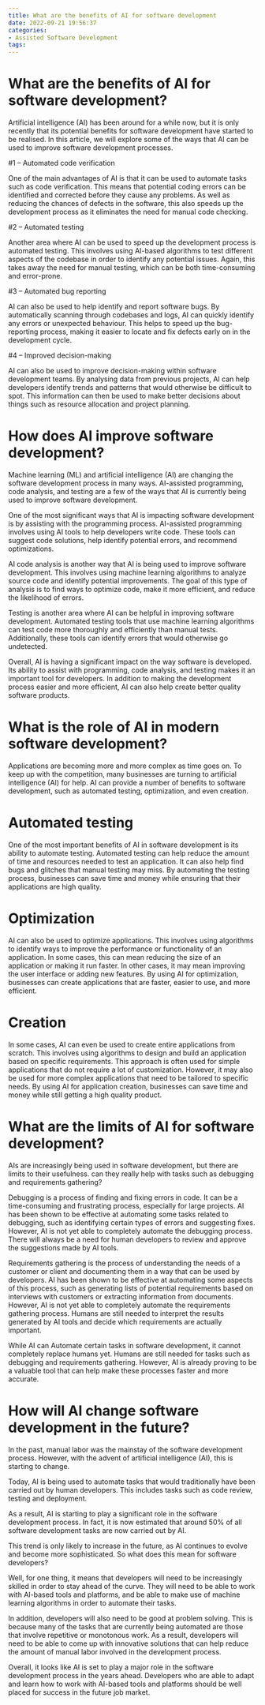 ```yaml
---
title: What are the benefits of AI for software development
date: 2022-09-21 19:56:37
categories:
- Assisted Software Development
tags:
---
```



# What are the benefits of AI for software development?

Artificial intelligence (AI) has been around for a while now, but it is only recently that its potential benefits for software development have started to be realised. In this article, we will explore some of the ways that AI can be used to improve software development processes.

#1 – Automated code verification

One of the main advantages of AI is that it can be used to automate tasks such as code verification. This means that potential coding errors can be identified and corrected before they cause any problems. As well as reducing the chances of defects in the software, this also speeds up the development process as it eliminates the need for manual code checking.

#2 – Automated testing

Another area where AI can be used to speed up the development process is automated testing. This involves using AI-based algorithms to test different aspects of the codebase in order to identify any potential issues. Again, this takes away the need for manual testing, which can be both time-consuming and error-prone.

#3 – Automated bug reporting

AI can also be used to help identify and report software bugs. By automatically scanning through codebases and logs, AI can quickly identify any errors or unexpected behaviour. This helps to speed up the bug-reporting process, making it easier to locate and fix defects early on in the development cycle.

#4 – Improved decision-making

AI can also be used to improve decision-making within software development teams. By analysing data from previous projects, AI can help developers identify trends and patterns that would otherwise be difficult to spot. This information can then be used to make better decisions about things such as resource allocation and project planning.

# How does AI improve software development?

Machine learning (ML) and artificial intelligence (AI) are changing the software development process in many ways. AI-assisted programming, code analysis, and testing are a few of the ways that AI is currently being used to improve software development.

One of the most significant ways that AI is impacting software development is by assisting with the programming process. AI-assisted programming involves using AI tools to help developers write code. These tools can suggest code solutions, help identify potential errors, and recommend optimizations.

AI code analysis is another way that AI is being used to improve software development. This involves using machine learning algorithms to analyze source code and identify potential improvements. The goal of this type of analysis is to find ways to optimize code, make it more efficient, and reduce the likelihood of errors.

 Testing is another area where AI can be helpful in improving software development. Automated testing tools that use machine learning algorithms can test code more thoroughly and efficiently than manual tests. Additionally, these tools can identify errors that would otherwise go undetected.

Overall, AI is having a significant impact on the way software is developed. Its ability to assist with programming, code analysis, and testing makes it an important tool for developers. In addition to making the development process easier and more efficient, AI can also help create better quality software products.

# What is the role of AI in modern software development?

Applications are becoming more and more complex as time goes on. To keep up with the competition, many businesses are turning to artificial intelligence (AI) for help. AI can provide a number of benefits to software development, such as automated testing, optimization, and even creation.

# Automated testing

One of the most important benefits of AI in software development is its ability to automate testing. Automated testing can help reduce the amount of time and resources needed to test an application. It can also help find bugs and glitches that manual testing may miss. By automating the testing process, businesses can save time and money while ensuring that their applications are high quality.

# Optimization

AI can also be used to optimize applications. This involves using algorithms to identify ways to improve the performance or functionality of an application. In some cases, this can mean reducing the size of an application or making it run faster. In other cases, it may mean improving the user interface or adding new features. By using AI for optimization, businesses can create applications that are faster, easier to use, and more efficient.

# Creation

In some cases, AI can even be used to create entire applications from scratch. This involves using algorithms to design and build an application based on specific requirements. This approach is often used for simple applications that do not require a lot of customization. However, it may also be used for more complex applications that need to be tailored to specific needs. By using AI for application creation, businesses can save time and money while still getting a high quality product.

# What are the limits of AI for software development?

AIs are increasingly being used in software development, but there are limits to their usefulness. can they really help with tasks such as debugging and requirements gathering?

Debugging is a process of finding and fixing errors in code. It can be a time-consuming and frustrating process, especially for large projects. AI has been shown to be effective at automating some tasks related to debugging, such as identifying certain types of errors and suggesting fixes. However, AI is not yet able to completely automate the debugging process. There will always be a need for human developers to review and approve the suggestions made by AI tools.

Requirements gathering is the process of understanding the needs of a customer or client and documenting them in a way that can be used by developers. AI has been shown to be effective at automating some aspects of this process, such as generating lists of potential requirements based on interviews with customers or extracting information from documents. However, AI is not yet able to completely automate the requirements gathering process. Humans are still needed to interpret the results generated by AI tools and decide which requirements are actually important.

While AI can Automate certain tasks in software development, it cannot completely replace humans yet. Humans are still needed for tasks such as debugging and requirements gathering. However, AI is already proving to be a valuable tool that can help make these processes faster and more accurate.

# How will AI change software development in the future?

In the past, manual labor was the mainstay of the software development process. However, with the advent of artificial intelligence (AI), this is starting to change.

Today, AI is being used to automate tasks that would traditionally have been carried out by human developers. This includes tasks such as code review, testing and deployment.

As a result, AI is starting to play a significant role in the software development process. In fact, it is now estimated that around 50% of all software development tasks are now carried out by AI.

This trend is only likely to increase in the future, as AI continues to evolve and become more sophisticated. So what does this mean for software developers?

Well, for one thing, it means that developers will need to be increasingly skilled in order to stay ahead of the curve. They will need to be able to work with AI-based tools and platforms, and be able to make use of machine learning algorithms in order to automate their tasks.

In addition, developers will also need to be good at problem solving. This is because many of the tasks that are currently being automated are those that involve repetitive or monotonous work. As a result, developers will need to be able to come up with innovative solutions that can help reduce the amount of manual labor involved in the development process.

Overall, it looks like AI is set to play a major role in the software development process in the years ahead. Developers who are able to adapt and learn how to work with AI-based tools and platforms should be well placed for success in the future job market.